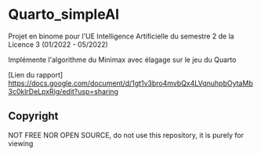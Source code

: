 # Quarto_simpleAI

Projet en binome pour l'UE Intelligence Artificielle du semestre 2 de la Licence 3
(01/2022 - 05/2022)

Implémente l'algorithme du Minimax avec élagage sur le jeu du Quarto

[Lien du rapport]
https://docs.google.com/document/d/1gt1v3bro4mvbQx4LVqnuhpbOytaMb3c0klrDeLpxRig/edit?usp=sharing


## Copyright

NOT FREE NOR OPEN SOURCE, do not use this repository, it is purely for viewing
